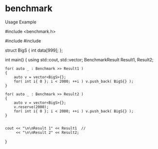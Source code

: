 # benchmark

Usage Example

#include <benchmark.h>

#include <iostream>
#include <vector>

struct BigS
{
int data[999];
};

int main()
{
    using std::cout, std::vector;
    BenchmarkResult Result1, Result2;

    for( auto _ : Benchmark >> Result1 )
    {
        auto v = vector<BigS>{};
        for( int i{ 0 }; i < 2000; ++i ) v.push_back( BigS{} );
    }
    
    for( auto _ : Benchmark >> Result2 )
    {
        auto v = vector<BigS>{};
        v.reserve(2000);
        for( int i{ 0 }; i < 2000; ++i ) v.push_back( BigS{} );
    }
    

    cout << "\n\nResult 1" << Result1  //
         << "\n\nResult 2" << Result2;
}
